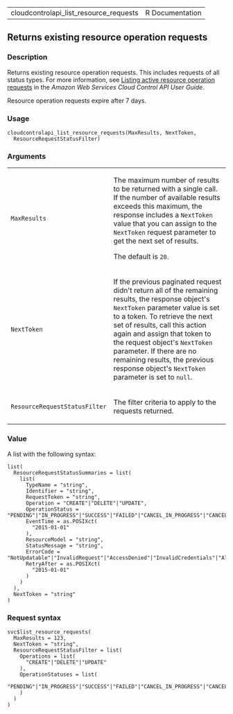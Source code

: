 <table style="width: 100%;">
<tbody>
<tr class="odd">
<td>cloudcontrolapi_list_resource_requests</td>
<td style="text-align: right;">R Documentation</td>
</tr>
</tbody>
</table>

## Returns existing resource operation requests

### Description

Returns existing resource operation requests. This includes requests of
all status types. For more information, see [Listing active resource
operation
requests](https://docs.aws.amazon.com/cloudcontrolapi/latest/userguide/resource-operations-manage-requests.html#resource-operations-manage-requests-list)
in the *Amazon Web Services Cloud Control API User Guide*.

Resource operation requests expire after 7 days.

### Usage

    cloudcontrolapi_list_resource_requests(MaxResults, NextToken,
      ResourceRequestStatusFilter)

### Arguments

<table>
<colgroup>
<col style="width: 35%" />
<col style="width: 65%" />
</colgroup>
<tbody>
<tr class="odd">
<td><code
id="cloudcontrolapi_list_resource_requests_:_MaxResults">MaxResults</code></td>
<td><p>The maximum number of results to be returned with a single call.
If the number of available results exceeds this maximum, the response
includes a <code>NextToken</code> value that you can assign to the
<code>NextToken</code> request parameter to get the next set of
results.</p>
<p>The default is <code>20</code>.</p></td>
</tr>
<tr class="even">
<td><code
id="cloudcontrolapi_list_resource_requests_:_NextToken">NextToken</code></td>
<td><p>If the previous paginated request didn't return all of the
remaining results, the response object's <code>NextToken</code>
parameter value is set to a token. To retrieve the next set of results,
call this action again and assign that token to the request object's
<code>NextToken</code> parameter. If there are no remaining results, the
previous response object's <code>NextToken</code> parameter is set to
<code>null</code>.</p></td>
</tr>
<tr class="odd">
<td><code
id="cloudcontrolapi_list_resource_requests_:_ResourceRequestStatusFilter">ResourceRequestStatusFilter</code></td>
<td><p>The filter criteria to apply to the requests returned.</p></td>
</tr>
</tbody>
</table>

### Value

A list with the following syntax:

    list(
      ResourceRequestStatusSummaries = list(
        list(
          TypeName = "string",
          Identifier = "string",
          RequestToken = "string",
          Operation = "CREATE"|"DELETE"|"UPDATE",
          OperationStatus = "PENDING"|"IN_PROGRESS"|"SUCCESS"|"FAILED"|"CANCEL_IN_PROGRESS"|"CANCEL_COMPLETE",
          EventTime = as.POSIXct(
            "2015-01-01"
          ),
          ResourceModel = "string",
          StatusMessage = "string",
          ErrorCode = "NotUpdatable"|"InvalidRequest"|"AccessDenied"|"InvalidCredentials"|"AlreadyExists"|"NotFound"|"ResourceConflict"|"Throttling"|"ServiceLimitExceeded"|"NotStabilized"|"GeneralServiceException"|"ServiceInternalError"|"ServiceTimeout"|"NetworkFailure"|"InternalFailure",
          RetryAfter = as.POSIXct(
            "2015-01-01"
          )
        )
      ),
      NextToken = "string"
    )

### Request syntax

    svc$list_resource_requests(
      MaxResults = 123,
      NextToken = "string",
      ResourceRequestStatusFilter = list(
        Operations = list(
          "CREATE"|"DELETE"|"UPDATE"
        ),
        OperationStatuses = list(
          "PENDING"|"IN_PROGRESS"|"SUCCESS"|"FAILED"|"CANCEL_IN_PROGRESS"|"CANCEL_COMPLETE"
        )
      )
    )
